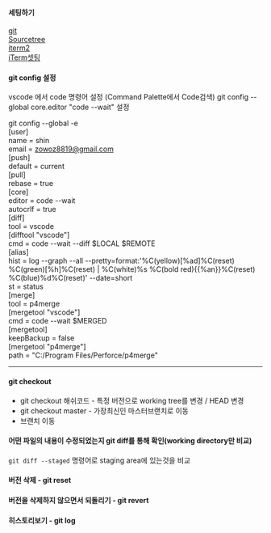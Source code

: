 
#### 세팅하기
[git](https://git-scm.com/downloads)  
[Sourcetree](https://www.sourcetreeapp.com/)  
[iterm2](https://www.iterm2.com/)  
[iTerm셋팅](https://gist.github.com/kevin-smets/8568070)

#### git config 설정
vscode 에서 code 명령어 설정 (Command Palette에서 Code검색)
git config --global core.editor "code --wait" 설정

git config --global -e    
[user]      
name = shin     
email = zowoz8819@gmail.com   
[push]    
default = current   
[pull]    
rebase = true   
[core]    
editor = code --wait    
autocrlf = true   
[diff]    
tool = vscode     
[difftool "vscode"]     
cmd = code --wait --diff $LOCAL $REMOTE   
[alias]       
hist = log --graph --all --pretty=format:'%C(yellow)[%ad]%C(reset) %C(green)[%h]%C(reset) | %C(white)%s %C(bold red){{%an}}%C(reset) %C(blue)%d%C(reset)' --date=short    
st = status   
[merge]   
tool = p4merge    
[mergetool "vscode"]    
cmd = code --wait $MERGED     
[mergetool]     
keepBackup = false      
[mergetool "p4merge"]     
path = "C:/Program Files/Perforce/p4merge"    
 
---------------------------------------------------------------------     

#### git checkout
- git checkout 해쉬코드 - 특정 버전으로 working tree를 변경 / HEAD 변경  
- git checkout master - 가장최신인 마스터브랜치로 이동
- 브랜치 이동    

#### 어떤 파일의 내용이 수정되었는지 git diff를 통해 확인(working directory만 비교)   
`git diff --staged` 명령어로 staging area에 있는것을 비교   

#### 버전 삭제 - git reset

#### 버전을 삭제하지 않으면서 되돌리기 - git revert

#### 히스토리보기 - git log

















